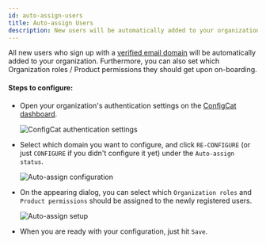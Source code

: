 ```yaml
---
id: auto-assign-users
title: Auto-assign Users
description: New users will be automatically added to your organization if you have a verified domain. Here is how to set it up.
---
```


All new users who sign up with a [verified email domain](/docs/advanced/team-management/domain-verification) will be automatically added to your organization.
Furthermore, you can also set which Organization roles / Product permissions they should get upon on-boarding.

#### Steps to configure:

- Open your organization's authentication settings on the <a href="https://app.configcat.com/organization/authentication" target="_blank">ConfigCat dashboard</a>.

  <img className="saml-tutorial-img" src="/docs/assets/saml/dashboard/authentication.png" alt="ConfigCat authentication settings" alt="Authentication settings" />

- Select which domain you want to configure, and click `RE-CONFIGURE` (or just `CONFIGURE` if you didn't configure it yet) under the `Auto-assign status`.

  <img className="saml-tutorial-img" src="/docs/assets/saml/dashboard/auto_assign_config.png" alt="Auto-assign configuration" />

- On the appearing dialog, you can select which `Organization roles` and `Product permissions` should be assigned to the newly registered users.

  <img className="saml-tutorial-img" src="/docs/assets/saml/dashboard/auto_assign_set.png" alt="Auto-assign setup" />

- When you are ready with your configuration, just hit `Save`.